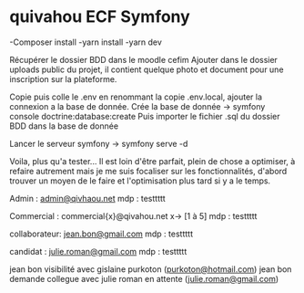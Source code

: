 # quivahou ECF Symfony

-Composer install
-yarn install
-yarn dev

Récupérer le dossier BDD dans le moodle cefim
Ajouter dans le dossier uploads public du projet, il contient quelque photo et document pour une inscription sur la plateforme.

Copie puis colle le .env en renommant la copie .env.local, ajouter la connexion a la base de donnée. 
Crée la base de donnée -> symfony console doctrine:database:create
Puis importer le fichier .sql du dossier BDD dans la base de donnée

Lancer le serveur symfony -> symfony serve -d

Voila, plus qu'a tester... Il est loin d'être parfait, plein de chose a optimiser, à refaire autrement mais je me suis focaliser sur les fonctionnalités,
d'abord trouver un moyen de le faire et l'optimisation plus tard si y a le temps.

Admin : admin@qivhaou.net
mdp : testtttt

Commercial : commercial{x}@qivahou.net  x-> [1 à 5]
mdp : testtttt

collaborateur: jean.bon@gmail.com
mdp : testtttt

candidat : julie.roman@gmail.com
mdp : testtttt

jean bon visibilité avec gislaine purkoton (purkoton@hotmail.com)
jean bon demande collegue avec julie roman en attente (julie.roman@gmail.com)
